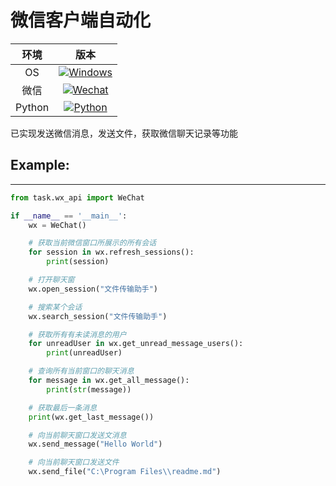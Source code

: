 # 微信客户端自动化

|  环境  |                                                                                                 版本                                                                                                  |
| :----: |:---------------------------------------------------------------------------------------------------------------------------------------------------------------------------------------------------:|
|   OS   |                                        [![Windows](https://img.shields.io/badge/Windows-11-white?logo=windows&logoColor=white)](https://www.microsoft.com/)                                         |
|  微信  | [![Wechat](https://img.shields.io/badge/%E5%BE%AE%E4%BF%A1-3.9.5.81-07c160?logo=wechat&logoColor=white)](https://weixin.qq.com/cgi-bin/readtemplate?ang=zh_CN&t=page/faq/win/335/index&faq=win_335) |
| Python |                                           [![Python](https://img.shields.io/badge/Python-3.81-blue?logo=python&logoColor=white)](https://www.python.org/)                                           |

已实现发送微信消息，发送文件，获取微信聊天记录等功能

## Example:

------

```python
from task.wx_api import WeChat

if __name__ == '__main__':
    wx = WeChat()

    # 获取当前微信窗口所展示的所有会话
    for session in wx.refresh_sessions():
        print(session)

    # 打开聊天窗
    wx.open_session("文件传输助手")

    # 搜索某个会话
    wx.search_session("文件传输助手")

    # 获取所有有未读消息的用户
    for unreadUser in wx.get_unread_message_users():
        print(unreadUser)

    # 查询所有当前窗口的聊天消息
    for message in wx.get_all_message():
        print(str(message))

    # 获取最后一条消息
    print(wx.get_last_message())

    # 向当前聊天窗口发送文消息
    wx.send_message("Hello World")

    # 向当前聊天窗口发送文件
    wx.send_file("C:\Program Files\\readme.md")
```

